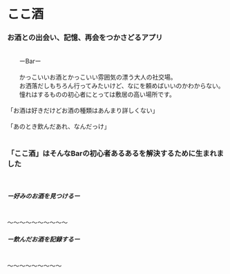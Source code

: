 # ここ酒 

### お酒との出会い、記憶、再会をつかさどるアプリ
 <br />
　　ーBarー
 <br />
 <br />
　　かっこいいお酒とかっこいい雰囲気の漂う大人の社交場。
 <br />
　　お洒落だしもちろん行ってみたいけど、なにを頼めばいいのかわからない。
 <br />
　　憧れはするものの初心者にとっては敷居の高い場所です。
 <br />
 <br />
「お酒は好きだけどお酒の種類はあんまり詳しくない」
 <br />
 <br />
「あのとき飲んだあれ、なんだっけ」
 <br />
 <br />
 
### 「ここ酒」はそんなBarの初心者あるあるを解決するために生まれました
 <br />
 
##### ー好みのお酒を見つけるー
 <br />
〜〜〜〜〜〜〜〜〜〜
 <br />
 
##### ー飲んだお酒を記録するー
  <br />
 〜〜〜〜〜〜〜〜〜
  <br />





